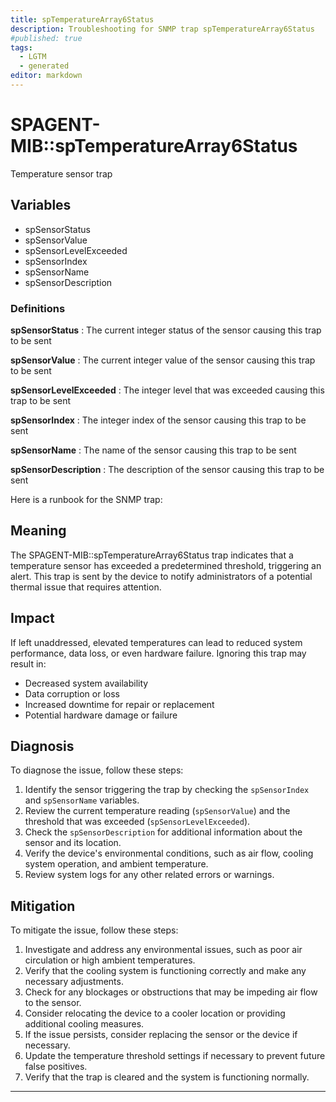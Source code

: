 ```yaml
---
title: spTemperatureArray6Status
description: Troubleshooting for SNMP trap spTemperatureArray6Status
#published: true
tags:
  - LGTM
  - generated
editor: markdown
---
```


# SPAGENT-MIB::spTemperatureArray6Status 

Temperature sensor trap 


## Variables


  - spSensorStatus
  - spSensorValue
  - spSensorLevelExceeded
  - spSensorIndex
  - spSensorName
  - spSensorDescription 

### Definitions 


**spSensorStatus** 
: The current integer status of the sensor causing this trap to be sent 

**spSensorValue** 
: The current integer value of the sensor causing this trap to be sent 

**spSensorLevelExceeded** 
: The integer level that was exceeded causing this trap to be sent 

**spSensorIndex** 
: The integer index of the sensor causing this trap to be sent 

**spSensorName** 
: The name of the sensor causing this trap to be sent 

**spSensorDescription** 
: The description of the sensor causing this trap to be sent 


Here is a runbook for the SNMP trap:

## Meaning

The SPAGENT-MIB::spTemperatureArray6Status trap indicates that a temperature sensor has exceeded a predetermined threshold, triggering an alert. This trap is sent by the device to notify administrators of a potential thermal issue that requires attention.

## Impact

If left unaddressed, elevated temperatures can lead to reduced system performance, data loss, or even hardware failure. Ignoring this trap may result in:

* Decreased system availability
* Data corruption or loss
* Increased downtime for repair or replacement
* Potential hardware damage or failure

## Diagnosis

To diagnose the issue, follow these steps:

1. Identify the sensor triggering the trap by checking the `spSensorIndex` and `spSensorName` variables.
2. Review the current temperature reading (`spSensorValue`) and the threshold that was exceeded (`spSensorLevelExceeded`).
3. Check the `spSensorDescription` for additional information about the sensor and its location.
4. Verify the device's environmental conditions, such as air flow, cooling system operation, and ambient temperature.
5. Review system logs for any other related errors or warnings.

## Mitigation

To mitigate the issue, follow these steps:

1. Investigate and address any environmental issues, such as poor air circulation or high ambient temperatures.
2. Verify that the cooling system is functioning correctly and make any necessary adjustments.
3. Check for any blockages or obstructions that may be impeding air flow to the sensor.
4. Consider relocating the device to a cooler location or providing additional cooling measures.
5. If the issue persists, consider replacing the sensor or the device if necessary.
6. Update the temperature threshold settings if necessary to prevent future false positives.
7. Verify that the trap is cleared and the system is functioning normally.
---




